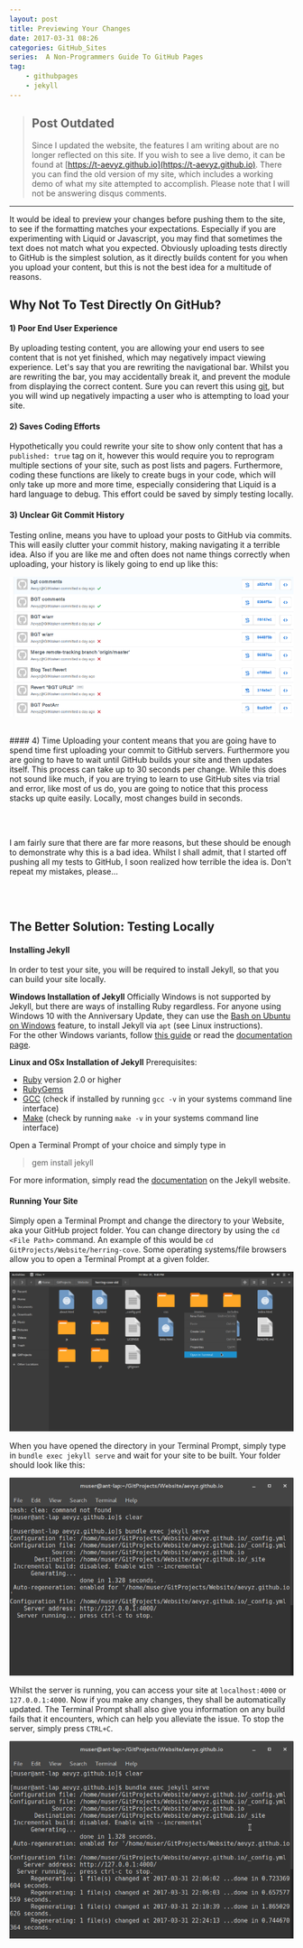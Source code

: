 ```yaml
---
layout: post
title: Previewing Your Changes
date: 2017-03-31 08:26
categories: GitHub_Sites
series:  A Non-Programmers Guide To GitHub Pages
tag:
    - githubpages
    - jekyll
---
```


> ## Post Outdated 
>Since I updated the website, the features I am writing about are no longer reflected on this site. If you wish to see a live demo, it can be found at [https://t-aevyz.github.io](https://t-aevyz.github.io). There you can find the old version of my site, which includes a working demo of what my site attempted to accomplish. Please note that I will not be answering disqus comments.

---

It would be ideal to preview your changes before pushing them to the site, to see if the formatting matches your expectations. Especially if you are experimenting with Liquid or Javascript, you may find that sometimes the text does not match what you expected. Obviously uploading tests directly to GitHub is the simplest solution, as it directly builds content for you when you upload your content, but this is not the best idea for a multitude of reasons.

## Why Not To Test Directly On GitHub?
#### 1) Poor End User Experience
By uploading testing content, you are allowing your end users to see content that is not yet finished, which may negatively impact viewing experience. Let's say that you are rewriting the navigational bar. Whilst you are rewriting the bar, you may accidentally break it, and prevent the module from displaying the correct content. Sure you can revert this using [git](https://support.gitkraken.com/working-with-files/commits), but you will wind up negatively impacting a user who is attempting to load your site.

#### 2) Saves Coding Efforts
Hypothetically you could rewrite your site to show only content that has a `published: true` tag on it, however this would require you to reprogram multiple sections of your site, such as post lists and pagers. Furthermore, coding these functions are likely to create bugs in your code, which will only take up more and more time, especially considering that Liquid is a hard language to debug. This effort could be saved by simply testing locally.

#### 3) Unclear Git Commit History
Testing online, means you have to upload your posts to GitHub via commits. This will easily clutter your commit history, making navigating it a terrible idea. Also if you are like me and often does not name things correctly when uploading, your history is likely going to end up like this:

![Bad Github Commit History](/images/commit-history.png "A Very Bad GitHub Commit History")

<br>
#### 4) Time
Uploading your content means that you are going have to spend time first uploading your commit to GitHub servers. Furthermore you are going to have to wait until GitHub builds your site and then updates itself. This process can take up to 30 seconds per change. While this does not sound like much, if you are trying to learn to use GitHub sites via trial and error, like most of us do, you are going to notice that this process stacks up quite easily. Locally, most changes build in seconds.

<br><br>

I am fairly sure that there are far more reasons, but these should be enough to demonstrate why this is a bad idea. Whilst I shall admit, that I started off pushing all my tests to GitHub, I soon realized how terrible the idea is. Don't repeat my mistakes, please...

<br><br>
## <a name="test-local"></a>The Better Solution: Testing Locally

#### Installing Jekyll
In order to test your site, you will be required to install Jekyll, so that you can build your site locally.

__Windows Installation of Jekyll__
Officially Windows is not supported by Jekyll, but there are ways of installing Ruby regardless. For anyone using Windows 10 with the Anniversary Update, they can use the [Bash on Ubuntu on Windows](https://msdn.microsoft.com/en-us/commandline/wsl/about?f=255&MSPPError=-2147217396) feature, to install Jekyll via `apt` (see Linux instructions). <br> For the other Windows variants, follow [this guide](https://davidburela.wordpress.com/2015/11/28/easily-install-jekyll-on-windows-with-3-command-prompt-entries-and-chocolatey/) or read the [documentation page](https://jekyllrb.com/docs/installation/).

__Linux and OSx Installation of Jekyll__
Prerequisites:
* [Ruby](https://www.ruby-lang.org/en/downloads/) version 2.0 or higher
* [RubyGems](https://rubygems.org/pages/download)
* [GCC](https://gcc.gnu.org/install/) (check if installed by running `gcc -v` in your systems command line interface)
* [Make](https://www.gnu.org/software/make/) (check by running `make -v` in your systems command line interface)

Open a Terminal Prompt of your choice and simply type in
>gem install jekyll

For more information, simply read the [documentation](https://jekyllrb.com/docs/installation/) on the Jekyll website.

#### Running Your Site
Simply open a Terminal Prompt and change the directory to your Website, aka your GitHub project folder. You can change directory by using the `cd <File Path>` command. An example of this would be `cd GitProjects/Website/herring-cove`.
Some operating systems/file browsers allow you to open a Terminal Prompt at a given folder.

![Right Click to Open in Terminal](/images/open-in-terminal.png "An Example in the Antergos File Browser")

When you have opened the directory in your Terminal Prompt, simply type in `bundle exec jekyll serve` and wait for your site to be built. Your folder should look like this:

![Terminal when Ruby is launched](/images/jekyll-serve.png "After Executing Command")

Whilst the server is running, you can access your site at `localhost:4000` or `127.0.0.1:4000`. Now if you make any changes, they shall be automatically updated. The Terminal Prompt shall also give you information on any build fails that it encounters, which can help you alleviate the issue. To stop the server, simply press `CTRL+C`.

![Terminal when changes are made](/images/jekyll-file-regeneration.png "Jekyll when files are altered")
